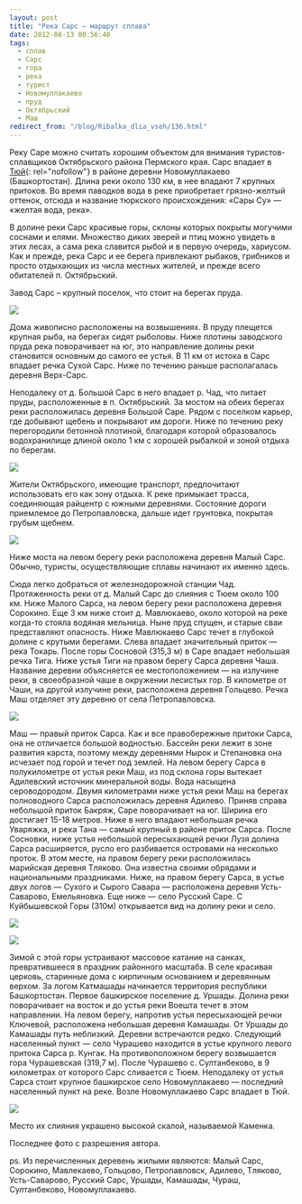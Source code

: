 ```yaml
---
layout: post
title: "Река Сарс — маршрут сплава"
date: 2012-08-13 00:56:40
tags:
  - сплав
  - Сарс
  - гора
  - река
  - турист
  - Новомуллакаево
  - пруд
  - Октябрьский
  - Маш
redirect_from: "/blog/Ribalka_dlia_vseh/136.html"
---
```

Реку Саре можно считать хорошим объектом для внимания
туристов-сплавщиков Октябрьского района Пермского края. Сарс впадает в
[Тюй][1]{: rel="nofollow"} в районе деревни Новомуллакаево
(Башкортостан). Длина реки около 130 км, в нее впадают 7 крупных
притоков. Во время паводков вода в реке приобретает грязно-желтый
оттенок, отсюда и название тюркского происхождения: «Сары Су» — «желтая
вода, река».

В долине реки Сарс красивые горы, склоны которых покрыты могучими
соснами и елями. Множество диких зверей и птиц можно увидеть в этих
лесах, а сама река славится рыбой и в первую очередь, хариусом. Как и
прежде, река Сарс и ее берега привлекают рыбаков, грибников и просто
отдыхающих из числа местных жителей, и прежде всего обитателей п.
Октябрьский.

Завод Сарс – крупный поселок, что стоит на берегах пруда.

![](http://fishingguru.ru/uploads/images/00/00/01/2012/08/12/2c29d9.jpg)

Дома живописно расположены на возвышениях. В пруду плещется крупная
рыба, на берегах сидят рыболовы. Ниже плотины заводского пруда река
поворачивает на юг, это направление долины реки становится основным до
самого ее устья. В 11 км от истока в Сарс впадает речка Сухой Сарс. Ниже
по течению раньше располагалась деревня Верх-Сарс.

Неподалеку от д. Большой Сарс в него впадает р. Чад, что питает пруды,
расположенные в п. Октябрьский. За мостом на обеих берегах реки
расположилась деревня Большой Саре. Рядом с поселком карьер, где
добывают щебень и покрывают им дороги. Ниже по течению реку перегородили
бетонной плотиной, благодаря которой образовалось водохранилище длиной
около 1 км с хорошей рыбалкой и зоной отдыха по берегам.

![](http://fishingguru.ru/uploads/images/00/00/01/2012/08/12/10f9d6.jpg)

Жители Октябрьского, имеющие транспорт, предпочитают использовать его
как зону отдыха. К реке примыкает трасса, соединяющая райцентр с южными
деревнями. Состояние дороги приемлемое до Петропавловска, дальше идет
грунтовка, покрытая грубым щебнем.

![](http://fishingguru.ru/uploads/images/00/00/01/2012/08/12/237383.jpg)

Ниже моста на левом берегу реки расположена деревня Малый Сарс. Обычно,
туристы, осуществляющие сплавы начинают их именно здесь.

Сюда легко добраться от железнодорожной станции Чад. Протяженность реки
от д. Малый Сарс до слияния с Тюем около 100 км. Ниже Малого Сарса, на
левом берегу реки расположена деревня Сорокино. Еще З км ниже стоит д.
Мавлюкаево, около которой на реке когда-то стояла водяная мельница. Ныне
пруд спущен, и старые сваи представляют опасность. Ниже Мавлюкаево Сарс
течет в глубокой долине с крутыми берегами. Слева впадает значительный
приток — река Токарь. После горы Сосновой (315,3 м) в Саре впадает
небольшая речка Тига. Ниже устья Тиги на правом берегу Сарса деревня
Чаша. Название деревни объясняется ее местоположением — на излучине
реки, в своеобразной чаше в окружении лесистых гор. В километре от Чаши,
на другой излучине реки, расположена деревня Гольцево. Речка Маш
отделяет эту деревню от села Петропавловска.

![](http://fishingguru.ru/uploads/images/00/00/01/2012/08/12/0bd3af.jpg)

Маш — правый приток Сарса. Как и все правобережные притоки Сарса, она не
отличается большой водностью. Бассейн реки лежит в зоне развития карста,
поэтому между деревнями Нырок и Степановка она исчезает под горой и
течет под землей. На левом берегу Сарса в полукилометре от устья реки
Маш, из под склона горы вытекает Адилевский источник минеральной воды.
Вода насыщена сероводородом. Двумя километрами ниже устья реки Маш на
берегах полноводного Сарса расположилась деревня Адилево. Приняв справа
небольшой приток Бакряж, Саре поворачивает на юг. Ширина его достигает
15-18 метров. Ниже в него впадают небольшая речка Уваряжка, и река Тана
— самый крупный в районе приток Сарса. После Сосновки, ниже устья
небольшой пересыхающей речки Лузя долина Сарса расширяется, русло его
разбивается островами на несколько проток. В этом месте, на правом
берегу реки расположилась марийская деревня Тляково. Она известна своими
обрядами и национальными праздниками. Ниже, на правом берегу Сарса, в
устье двух логов — Сухого и Сырого Савара — расположена деревня
Усть-Саварово, Емельяновка. Еще ниже — село Русский Саре. С Куйбышевской
Горы (310м) открывается вид на долину реки и село.

![](http://fishingguru.ru/uploads/images/00/00/01/2012/08/12/f87c15.jpg)

![](http://fishingguru.ru/uploads/images/00/00/01/2012/08/12/85fb44.jpg)

Зимой с этой горы устраивают массовое катание на санках, превратившееся
в праздник районного масштаба. В селе красивая церковь, старинные дома с
кирпичным основанием и деревянным верхом. За логом Катмашады начинается
территория республики Башкортостан. Первое башкирское поселение д.
Уршады. Долина реки поворачивает на восток и до устья реки Воешта течет
в этом направлении. На левом берегу, напротив устья пересыхающей речки
Ключевой, расположена небольшая деревня Камашады. От Уршады до Камашады
путь неблизкий. Деревни встречаются редко. Следующий населенный пункт —
село Чурашево находится в устье крупного левого притока Сарса р. Кунгак.
На противоположном берегу возвышается гора Чурашевская (319,7 м). После
Чурашево с. Султанбеково, в 9 километрах от которого Сарс сливается с
Тюем. Неподалеку от устья Сарса стоит крупное башкирское село
Новомуллакаево — последний населенный пункт на реке. Возле
Новомуллакаево Сарс впадает в Тюй.

![](http://fishingguru.ru/uploads/images/00/00/01/2012/08/12/fb340c298e.jpg)

Место их слияния украшено высокой скалой, называемой Каменка.

Последнее фото с разрешения автора.

ps. Из перечисленных деревень жилыми являются: Малый Сарс, Сорокино,
Мавлекаево, Гольцово, Петропавловск, Адилево, Тляково, Усть-Саварово,
Русский Сарс, Уршады, Камашады, Чураш, Султанбеково, Новомуллакаево.

[1]: http://fishingguru.ru/blog/Ribalka_dlia_vseh/103.html
